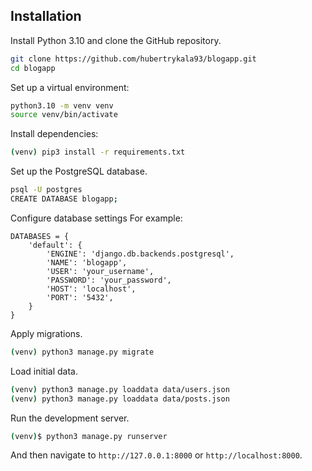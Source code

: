 ## Installation

Install Python 3.10 and clone the GitHub repository.

```bash
git clone https://github.com/hubertrykala93/blogapp.git
cd blogapp
```

Set up a virtual environment:

```bash
python3.10 -m venv venv
source venv/bin/activate
```

Install dependencies:

```bash
(venv) pip3 install -r requirements.txt
```

Set up the PostgreSQL database.

```bash
psql -U postgres
CREATE DATABASE blogapp;
```

Configure database settings For example:

```
DATABASES = {
    'default': {
        'ENGINE': 'django.db.backends.postgresql',
        'NAME': 'blogapp',
        'USER': 'your_username',
        'PASSWORD': 'your_password',
        'HOST': 'localhost',
        'PORT': '5432',
    }
}
```

Apply migrations.

```bash
(venv) python3 manage.py migrate
```

Load initial data.

```bash
(venv) python3 manage.py loaddata data/users.json
(venv) python3 manage.py loaddata data/posts.json
```

 Run the development server.

```bash
(venv)$ python3 manage.py runserver
```

And then navigate to ```http://127.0.0.1:8000``` or ```http://localhost:8000```.

